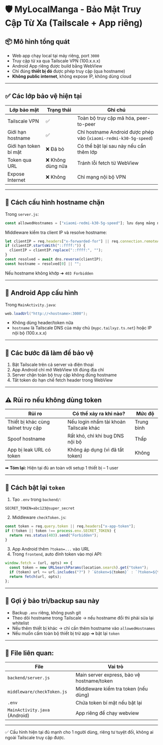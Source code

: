 # 🛡️ MyLocalManga - Bảo Mật Truy Cập Từ Xa (Tailscale + App riêng)

## 📦 Mô hình tổng quát

* Web app chạy local tại máy riêng, port `3000`
* Truy cập từ xa qua Tailscale VPN (100.x.x.x)
* Android App riêng được build bằng WebView
* Chỉ đúng **thiết bị đó** được phép truy cập (qua hostname)
* **Không public internet**, không expose IP, không dùng cloud

---

## ✅ Các lớp bảo vệ hiện tại

| Lớp bảo mật           | Trạng thái       | Ghi chú                                                          |
| --------------------- | ---------------- | ---------------------------------------------------------------- |
| Tailscale VPN         | ✅                | Toàn bộ truy cập mã hóa, peer-to-peer                            |
| Giới hạn hostname     | ✅                | Chỉ hostname Android được phép vào (`xiaomi-redmi-k30-5g-speed`) |
| Giới hạn token bí mật | ❌ Đã bỏ          | Có thể bật lại sau này nếu cần thêm lớp                          |
| Token qua URL         | ❌ Không dùng nữa | Tránh lỗi fetch từ WebView                                       |
| Expose Internet       | ❌ Không          | Chỉ mạng nội bộ VPN                                              |

---

## 🔧 Cách cấu hình hostname chặn

Trong `server.js`:

```js
const allowedHostnames = ["xiaomi-redmi-k30-5g-speed"]; lưu dạng mảng nhé lấy trong tailscle thay cho ip vì cái này bảo mật hơn
```

Middleware kiểm tra client IP và resolve hostname:

```js
let clientIP = req.headers["x-forwarded-for"] || req.connection.remoteAddress;
if (clientIP.startsWith("::ffff:")) {
  clientIP = clientIP.replace("::ffff:", "");
}
const resolved = await dns.reverse(clientIP);
const hostname = resolved[0] || "";
```

Nếu hostname không khớp ➜ `403 Forbidden`

---

## 📱 Android App cấu hình

Trong `MainActivity.java`:

```java
web.loadUrl("http://<hostname>:3000");
```

* Không dùng header/token nữa
* `hostname` là Tailscale DNS của máy chủ (`mypc.tailxyz.ts.net`) hoặc IP nội bộ (100.x.x.x)

---

## 🔐 Các bước đã làm để bảo vệ

1. Bật Tailscale trên cả server và điện thoại
2. App Android chỉ mở WebView tới đúng địa chỉ
3. Server chặn toàn bộ truy cập không đúng hostname
4. Tắt token do hạn chế fetch header trong WebView

---

## ⚠️ Rủi ro nếu không dùng token

| Rủi ro                              | Có thể xảy ra khi nào?                  | Mức độ     |
| ----------------------------------- | --------------------------------------- | ---------- |
| Thiết bị khác cùng tailnet truy cập | Nếu login nhầm tài khoản Tailscale khác | Trung bình |
| Spoof hostname                      | Rất khó, chỉ khi bug DNS nội bộ         | Thấp       |
| App bị leak URL có token            | Không áp dụng (vì đã tắt token)         | Không      |

➡ **Tóm lại:** Hiện tại đủ an toàn với setup 1 thiết bị – 1 user

---

## 🔁 Cách bật lại `token`

1. Tạo `.env` trong `backend/`:

```
SECRET_TOKEN=abc123@super_secret
```

2. Middleware `checkToken.js`:

```js
const token = req.query.token || req.headers["x-app-token"];
if (!token || token !== process.env.SECRET_TOKEN) {
  return res.status(403).send("Forbidden");
}
```

3. App Android thêm `?token=...` vào URL
4. Trong `frontend`, auto đính token vào mọi API:

```js
window.fetch = (url, opts) => {
  const token = new URLSearchParams(location.search).get("token");
  if (token) url += url.includes("?") ? `&token=${token}` : `?token=${token}`;
  return fetch(url, opts);
};
```

---

## 🧰 Gợi ý bảo trì/backup sau này

* Backup `.env` riêng, không push git
* Theo dõi hostname trong Tailscale → nếu hostname đổi thì phải sửa lại whitelist
* Nếu thêm thiết bị khác → chỉ cần thêm hostname vào `allowedHostnames`
* Nếu muốn cấm toàn bộ thiết bị trừ app ➜ bật lại `token`

---

## 📝 File liên quan:

| File                          | Vai trò                                    |
| ----------------------------- | ------------------------------------------ |
| `backend/server.js`           | Main server express, bảo vệ hostname/token |
| `middleware/checkToken.js`    | Middleware kiểm tra token (nếu dùng)       |
| `.env`                        | Chứa token bí mật nếu bật lại              |
| `MainActivity.java` (Android) | App riêng để chạy webview                  |

---

✅ Cấu hình hiện tại đủ mạnh cho 1 người dùng, riêng tư tuyệt đối, không ai ngoài Tailscale truy cập được.

